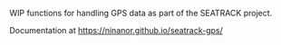 WIP functions for handling GPS data as part of the SEATRACK project.

Documentation at https://ninanor.github.io/seatrack-gps/